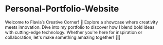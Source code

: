# Personal-Portfolio-Website
Welcome to Flavia’s Creative Corner! 🚀  Explore a showcase where creativity meets innovation. Dive into my portfolio to discover how I blend bold ideas with cutting-edge technology. Whether you're here for inspiration or collaboration, let's make something amazing together! 🌟🔥
